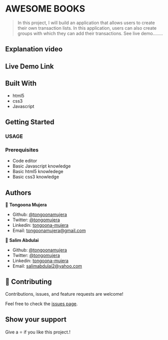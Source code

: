 # AWESOME BOOKS

> In this project, I will build an application that allows users to create their own transaction lists. In this application, users can also create groups with which they can add their transactions. See live demo........

## Explanation video

## Live Demo Link

## Built With

- html5
- css3
- Javascript

## Getting Started

### USAGE

### Prerequisites

- Code editor
- Basic Javascript knowledge
- Basic html5 knowledege
- Basic css3 knowledge

## Authors

👤 **Tongoona Mujera**

- Github: [@tongoonamujera](https://github.com/tongoonamujera)
- Twitter: [@tongomujera](https://twitter.com/tongomujera)
- Linkedin: [tongoona-mujera](https://www.linkedin.com/in/tongoona-mujera-125604162/)
- Email:  tongoonamujera@gmail.com


👤 **Salim Abdulai**

- Github: [@tongoonamujera](https://github.com/RayhanTabase)
- Twitter: [@tongomujera]()
- Linkedin: [tongoona-mujera]()
- Email:  salimabdulai2@yahoo.com

## 🤝 Contributing

Contributions, issues, and feature requests are welcome!

Feel free to check the [issues page](../../issues/).

## Show your support

Give a ⭐️ if you like this project.!

